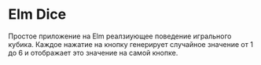 # Elm Dice
Простое приложение на Elm реалзиующее поведение игрального кубика.
Каждое нажатие на кнопку генерирует случайное значение от 1 до 6 и отображает это значение на самой кнопке.

